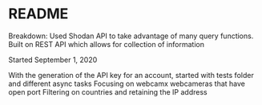# README

Breakdown: Used Shodan API to take advantage of many query functions. Built on REST API which allows for collection of information


Started September 1, 2020
  
With the generation of the API key for an account, started with tests folder and different async tasks
Focusing on webcamx webcameras that have open port
Filtering on countries and retaining the IP address

